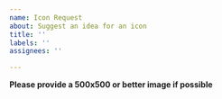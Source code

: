 ```yaml
---
name: Icon Request
about: Suggest an idea for an icon
title: ''
labels: ''
assignees: ''

---
```


**Please provide a 500x500 or better image if possible**
